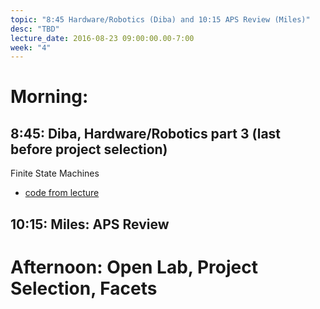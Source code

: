 ```yaml
---
topic: "8:45 Hardware/Robotics (Diba) and 10:15 APS Review (Miles)"
desc: "TBD"
lecture_date: 2016-08-23 09:00:00.00-7:00
week: "4"
---
```



# Morning:

## 8:45: Diba, Hardware/Robotics part 3 (last before project selection)

Finite State Machines
* [code from lecture](git@github.com:ucsd-cse-spis-2016/spis16-lecture-0818-FSM-Diba.git)

## 10:15: Miles: APS Review


# Afternoon: Open Lab, Project Selection, Facets

